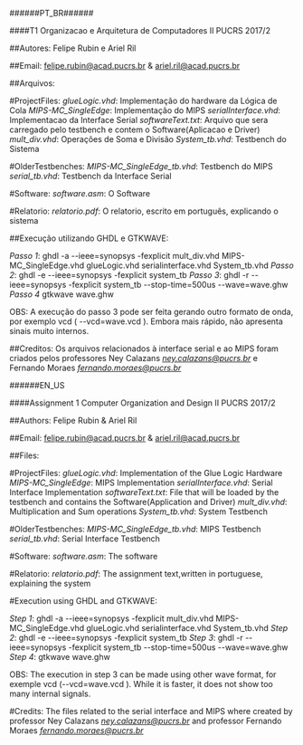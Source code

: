 ######PT_BR######

####T1 Organizacao e Arquitetura de Computadores II PUCRS 2017/2

##Autores: 
Felipe Rubin e Ariel Ril

##Email:
felipe.rubin@acad.pucrs.br & ariel.ril@acad.pucrs.br

##Arquivos:

#ProjectFiles:
*glueLogic.vhd*: Implementação do hardware da Lógica de Cola
*MIPS-MC_SingleEdge*: Implementação do MIPS
*serialInterface.vhd*: Implementacao da Interface Serial
*softwareText.txt*: Arquivo que sera carregado pelo testbench e contem o Software(Aplicacao e Driver)
*mult_div.vhd*: Operações de Soma e Divisão
*System_tb.vhd*: Testbench do Sistema

#OlderTestbenches:
*MIPS-MC_SingleEdge_tb.vhd*: Testbench do MIPS
*serial_tb.vhd*: Testbench da Interface Serial

#Software:
*software.asm*: O Software

#Relatorio:
*relatorio.pdf*: O relatorio, escrito em português, explicando o sistema

##Execução utilizando GHDL e GTKWAVE:

*Passo 1*:
	ghdl -a --ieee=synopsys -fexplicit mult_div.vhd MIPS-MC_SingleEdge.vhd glueLogic.vhd serialinterface.vhd System_tb.vhd
*Passo 2*:
	ghdl -e --ieee=synopsys -fexplicit system_tb
*Passo 3*:
	ghdl -r --ieee=synopsys -fexplicit system_tb --stop-time=500us --wave=wave.ghw
*Passo 4*
	gtkwave wave.ghw

OBS: A execução do passo 3 pode ser feita gerando outro formato de onda, por exemplo vcd ( --vcd=wave.vcd ). Embora mais rápido, não apresenta sinais muito internos.

##Creditos:
Os arquivos relacionados à interface serial e ao MIPS foram criados pelos professores Ney Calazans *ney.calazans@pucrs.br* e Fernando Moraes *fernando.moraes@pucrs.br*

######EN_US

####Assignment 1 Computer Organization and Design II PUCRS 2017/2

##Authors:
Felipe Rubin & Ariel Ril

##Email:
felipe.rubin@acad.pucrs.br & ariel.ril@acad.pucrs.br

##Files:

#ProjectFiles:
*glueLogic.vhd*: Implementation of the Glue Logic Hardware
*MIPS-MC_SingleEdge*: MIPS Implementation
*serialInterface.vhd*: Serial Interface Implementation
*softwareText.txt*: File that will be loaded by the testbench and contains
the Software(Application and Driver)
*mult_div.vhd*: Multiplication and Sum operations
*System_tb.vhd*: System Testbench

#OlderTestbenches:
*MIPS-MC_SingleEdge_tb.vhd*: MIPS Testbench
*serial_tb.vhd*: Serial Interface Testbench

#Software:
*software.asm*: The software

#Relatorio:
*relatorio.pdf*: The assignment text,written in portuguese, explaining the system

#Execution using GHDL and GTKWAVE:

*Step 1*:
	ghdl -a --ieee=synopsys -fexplicit mult_div.vhd MIPS-MC_SingleEdge.vhd glueLogic.vhd serialinterface.vhd System_tb.vhd
*Step 2*:
	ghdl -e --ieee=synopsys -fexplicit system_tb
*Step 3*:
	ghdl -r --ieee=synopsys -fexplicit system_tb --stop-time=500us --wave=wave.ghw
*Step 4*:
	gtkwave wave.ghw

OBS: The execution in step 3 can be made using other wave format, for exemple
vcd (--vcd=wave.vcd ). While it is faster, it does not show too many internal signals.

#Credits:
The files related to the serial interface and MIPS where created by professor Ney Calazans *ney.calazans@pucrs.br* and professor Fernando Moraes *fernando.moraes@pucrs.br*
